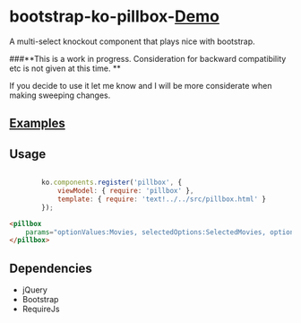 # bootstrap-ko-pillbox-[Demo](http://ltdavids.github.io/bootstrap-ko-pillbox/index)
A multi-select knockout component that plays nice with bootstrap.

###**This is a work in progress.  Consideration for backward compatibility etc is not given at this time. **

If you decide to use it let me know and I will be more considerate when making sweeping changes.

## [Examples](http://http://ltdavids.github.io/bootstrap-ko-pillbox/examples)
## Usage

```javascript

        ko.components.register('pillbox', {
            viewModel: { require: 'pillbox' },
            template: { require: 'text!../../src/pillbox.html' }
        });
```


```html
<pillbox
    params="optionValues:Movies, selectedOptions:SelectedMovies, optionsText:'text'">
</pillbox>
```
## Dependencies
- jQuery
- Bootstrap
- RequireJs